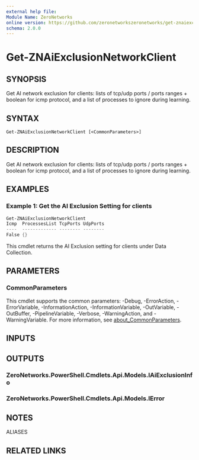 ```yaml
---
external help file:
Module Name: ZeroNetworks
online version: https://github.com/zeronetworkszeronetworks/get-znaiexclusionnetworkclient
schema: 2.0.0
---
```


# Get-ZNAiExclusionNetworkClient

## SYNOPSIS
Get AI network exclusion for clients: lists of tcp/udp ports / ports ranges + boolean for icmp protocol, and a list of processes to ignore during learning.

## SYNTAX

```
Get-ZNAiExclusionNetworkClient [<CommonParameters>]
```

## DESCRIPTION
Get AI network exclusion for clients: lists of tcp/udp ports / ports ranges + boolean for icmp protocol, and a list of processes to ignore during learning.

## EXAMPLES

### Example 1: Get the AI Exclusion Setting for clients
```powershell
Get-ZNAiExclusionNetworkClient
Icmp  ProcessesList TcpPorts UdpPorts
----  ------------- -------- --------
False {}                     
```

This cmdlet returns the AI Exclusion setting for clients under Data Collection.

## PARAMETERS

### CommonParameters
This cmdlet supports the common parameters: -Debug, -ErrorAction, -ErrorVariable, -InformationAction, -InformationVariable, -OutVariable, -OutBuffer, -PipelineVariable, -Verbose, -WarningAction, and -WarningVariable. For more information, see [about_CommonParameters](http://go.microsoft.com/fwlink/?LinkID=113216).

## INPUTS

## OUTPUTS

### ZeroNetworks.PowerShell.Cmdlets.Api.Models.IAiExclusionInfo

### ZeroNetworks.PowerShell.Cmdlets.Api.Models.IError

## NOTES

ALIASES

## RELATED LINKS

